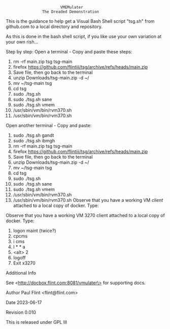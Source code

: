                            VMEMulater
                    The Dreaded Demonstration

This is the guidance to help get a Visual Bash Shell script \"tsg.sh\"
from github.com to a local directory and repository.

As this is done in the bash shell script, if you like use your own variation
at your own rish...

Step by step:
Open a terminal - Copy and paste these steps:

1.   rm -rf main.zip tsg tsg-main
2.   firefox  https://github.com/flintiii/tsg/archive/refs/heads/main.zip
3.   Save file, then go back to the terminal
4.   unzip  Downloads/tsg-main.zip -d ~/
5.   mv ~/tsg-main tsg
6.   cd tsg
7.   sudo ./tsg.sh
9.   sudo ./tsg.sh sane
10.  sudo ./tsg.sh vmem
11. /usr/sbin/vm/bin/rvm370.sh
12. /usr/sbin/vm/bin/rvm370.sh

Open another terminal - Copy and paste:

1.  sudo ./tsg.sh gandt
2.  sudo ./tsg.sh ibmgh
1.   rm -rf main.zip tsg tsg-main
2.   firefox  https://github.com/flintiii/tsg/archive/refs/heads/main.zip
3.   Save file, then go back to the terminal
4.   unzip  Downloads/tsg-main.zip -d ~/
5.   mv ~/tsg-main tsg
6.   cd tsg
7.   sudo ./tsg.sh
9.   sudo ./tsg.sh sane
10.  sudo ./tsg.sh vmem
11. /usr/sbin/vm/bin/rvm370.sh
12. /usr/sbin/vm/bin/rvm370.sh
Observe that you have a working VM *client* attached to a local copy of
docker. Type:

Observe that you have a working VM 3270 client attached to a local copy
of docker. Type:

1.  logon maint (twice?)
2.  cpcms
3.  i cms
4.  l \* \* a
5.  \<alt\> 2
6.  logoff
7.  Exit x3270

Additional Info

See \<http://docbox.flint.com:8081/vmulater\> for supporting docs.

Author
Paul Flint \<flint\@flint.com\>

Date
2023-06-17

Revision
0.010

This is released under GPL III

